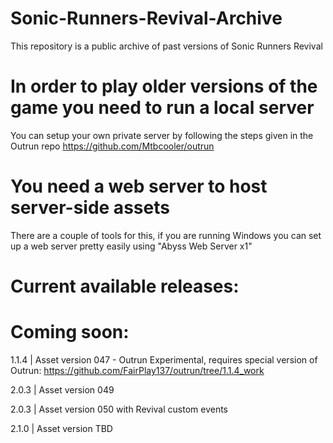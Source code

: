 # Sonic-Runners-Revival-Archive
This repository is a public archive of past versions of Sonic Runners Revival


# In order to play older versions of the game you need to run a local server
You can setup your own private server by following the steps given in the Outrun repo
https://github.com/Mtbcooler/outrun

# You need a web server to host server-side assets
There are a couple of tools for this, if you are running Windows you can set up a web server
pretty easily using "Abyss Web Server x1"


# Current available releases:


# Coming soon:
1.1.4  |  Asset version 047 - Outrun Experimental, requires special version of Outrun: https://github.com/FairPlay137/outrun/tree/1.1.4_work

2.0.3  |  Asset version 049

2.0.3  |  Asset version 050 with Revival custom events

2.1.0  |  Asset version TBD

